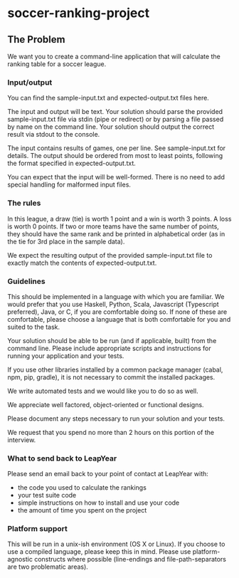 # soccer-ranking-project


## The Problem

We want you to create a command-line application that will calculate the ranking table for a soccer league.

### Input/output

You can find the sample-input.txt and expected-output.txt files here.

The input and output will be text. Your solution should parse the provided sample-input.txt file via stdin (pipe or redirect) or by parsing a file passed by name on the command line. Your solution should output the correct result via stdout to the console.

The input contains results of games, one per line. See sample-input.txt for details. The output should be ordered from most to least points, following the format specified in expected-output.txt.

You can expect that the input will be well-formed. There is no need to add special handling for malformed input files.

### The rules

In this league, a draw (tie) is worth 1 point and a win is worth 3 points. A loss is worth 0 points. If two or more teams have the same number of points, they should have the same rank and be printed in alphabetical order (as in the tie for 3rd place in the sample data).

We expect the resulting output of the provided sample-input.txt file to exactly match the contents of expected-output.txt.
### Guidelines

This should be implemented in a language with which you are familiar. We would prefer that you use Haskell, Python, Scala, Javascript (Typescript preferred), Java, or C, if you are comfortable doing so. If none of these are comfortable, please choose a language that is both comfortable for you and suited to the task.

Your solution should be able to be run (and if applicable, built) from the command line. Please include appropriate scripts and instructions for running your application and your tests.

If you use other libraries installed by a common package manager (cabal, npm, pip, gradle), it is not necessary to commit the installed packages.

We write automated tests and we would like you to do so as well.

We appreciate well factored, object-oriented or functional designs.

Please document any steps necessary to run your solution and your tests.

We request that you spend no more than 2 hours on this portion of the interview.
### What to send back to LeapYear

Please send an email back to your point of contact at LeapYear with:

  - the code you used to calculate the rankings
  - your test suite code
  - simple instructions on how to install and use your code
  - the amount of time you spent on the project

### Platform support

This will be run in a unix-ish environment (OS X or Linux). If you choose to use a compiled language, please keep this in mind. Please use platform-agnostic constructs where possible (line-endings and file-path-separators are two problematic areas).

